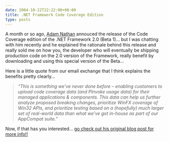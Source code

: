 ```yaml
---
date: 2004-10-22T22:22:00+00:00
title: .NET Framework Code Coverage Edition
type: posts
---
```

A month or so ago, [Adam Nathan](https://blogs.msdn.com/adam_nathan) annouced the release of the Code Coverage edition of the .NET Framework 2.0 (Beta 1)... but I was chatting with him recently and he explained the rationale behind this release and really sold me on how you, the developer who will eventually be shipping production code on the 2.0 version of the Framework, really benefit by downloading and using this special version of the Beta...

Here is a little quote from our email exchange that I think explains the benefits pretty clearly...

> _“This is something we&rsquo;ve never done before – enabling customers to upload code coverage data (and PInvoke usage data) for their managed applications & components. This data can help us further analyze proposed breaking changes, prioritize WinFX coverage of Win32 APIs, and prioritize testing based on a (hopefully) much larger set of real-world data than what we&rsquo;ve got in-house as part of our AppCompat suite.”_

Now, if that has you interested... [go check out his original blog post for more info!!](https://blogs.msdn.com/adam_nathan/archive/2004/09/08/227095.aspx)
